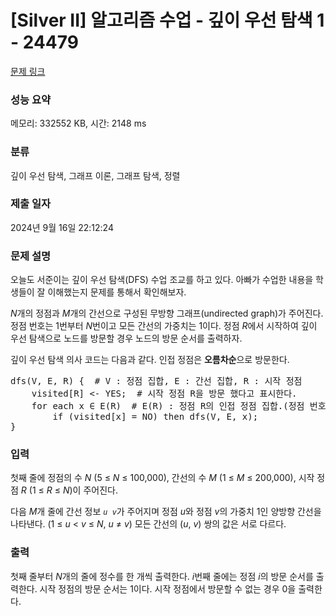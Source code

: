 # [Silver II] 알고리즘 수업 - 깊이 우선 탐색 1 - 24479 

[문제 링크](https://www.acmicpc.net/problem/24479) 

### 성능 요약

메모리: 332552 KB, 시간: 2148 ms

### 분류

깊이 우선 탐색, 그래프 이론, 그래프 탐색, 정렬

### 제출 일자

2024년 9월 16일 22:12:24

### 문제 설명

<p>오늘도 서준이는 깊이 우선 탐색(DFS) 수업 조교를 하고 있다. 아빠가 수업한 내용을 학생들이 잘 이해했는지 문제를 통해서 확인해보자.</p>

<p><em>N</em>개의 정점과 <em>M</em>개의 간선으로 구성된 무방향 그래프(undirected graph)가 주어진다. 정점 번호는 1번부터 <em>N</em>번이고 모든 간선의 가중치는 1이다. 정점 <i>R</i>에서 시작하여 깊이 우선 탐색으로 노드를 방문할 경우 노드의 방문 순서를 출력하자.</p>

<p>깊이 우선 탐색 의사 코드는 다음과 같다. 인접 정점은 <strong>오름차순</strong>으로 방문한다.</p>

<pre>dfs(V, E, R) {  # V : 정점 집합, E : 간선 집합, R : 시작 정점
    visited[R] <- YES;  # 시작 정점 R을 방문 했다고 표시한다.
    for each x ∈ E(R)  # E(R) : 정점 R의 인접 정점 집합.(정점 번호를 <strong>오름차순</strong>으로 방문한다)
        if (visited[x] = NO) then dfs(V, E, x);
}</pre>

### 입력 

 <p>첫째 줄에 정점의 수 <em>N</em> (5 ≤ <em>N</em> ≤ 100,000), 간선의 수 <em>M</em> (1 ≤ <em>M</em> ≤ 200,000), 시작 정점 <em>R</em> (1 ≤ <em>R</em> ≤ <em>N</em>)이 주어진다.</p>

<p>다음 <em>M</em>개 줄에 간선 정보 <code><em>u</em> <em>v</em></code>가 주어지며 정점 <em>u</em>와 정점 <em>v</em>의 가중치 1인 양방향 간선을 나타낸다. (1 ≤ <em>u</em> < <em>v</em> ≤ <em>N</em>, <em>u</em> ≠ <em>v</em>) 모든 간선의 (<em>u</em>, <em>v</em>) 쌍의 값은 서로 다르다.</p>

### 출력 

 <p>첫째 줄부터 <em>N</em>개의 줄에 정수를 한 개씩 출력한다. <em>i</em>번째 줄에는 정점 <em>i</em>의 방문 순서를 출력한다. 시작 정점의 방문 순서는 1이다. 시작 정점에서 방문할 수 없는 경우 0을 출력한다.</p>

